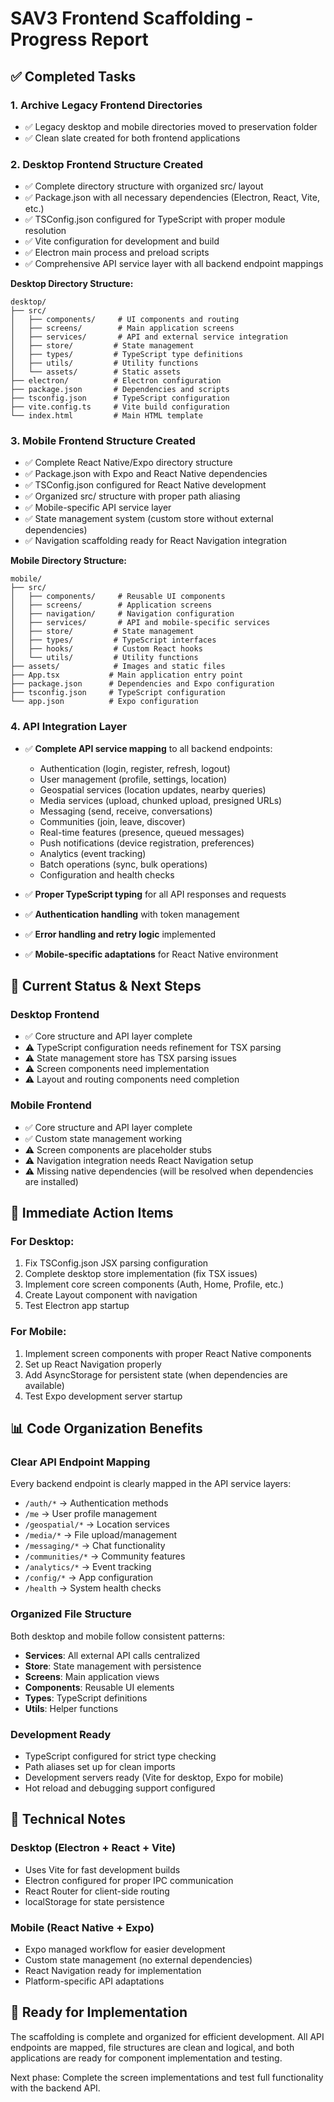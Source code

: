 # SAV3 Frontend Scaffolding - Progress Report

## ✅ Completed Tasks

### 1. Archive Legacy Frontend Directories

- ✅ Legacy desktop and mobile directories moved to preservation folder
- ✅ Clean slate created for both frontend applications

### 2. Desktop Frontend Structure Created

- ✅ Complete directory structure with organized src/ layout
- ✅ Package.json with all necessary dependencies (Electron, React, Vite, etc.)
- ✅ TSConfig.json configured for TypeScript with proper module resolution
- ✅ Vite configuration for development and build
- ✅ Electron main process and preload scripts
- ✅ Comprehensive API service layer with all backend endpoint mappings

**Desktop Directory Structure:**

```
desktop/
├── src/
│   ├── components/     # UI components and routing
│   ├── screens/        # Main application screens
│   ├── services/       # API and external service integration
│   ├── store/         # State management
│   ├── types/         # TypeScript type definitions
│   ├── utils/         # Utility functions
│   └── assets/        # Static assets
├── electron/          # Electron configuration
├── package.json       # Dependencies and scripts
├── tsconfig.json      # TypeScript configuration
├── vite.config.ts     # Vite build configuration
└── index.html         # Main HTML template
```

### 3. Mobile Frontend Structure Created

- ✅ Complete React Native/Expo directory structure
- ✅ Package.json with Expo and React Native dependencies
- ✅ TSConfig.json configured for React Native development
- ✅ Organized src/ structure with proper path aliasing
- ✅ Mobile-specific API service layer
- ✅ State management system (custom store without external dependencies)
- ✅ Navigation scaffolding ready for React Navigation integration

**Mobile Directory Structure:**

```
mobile/
├── src/
│   ├── components/     # Reusable UI components
│   ├── screens/        # Application screens
│   ├── navigation/     # Navigation configuration
│   ├── services/       # API and mobile-specific services
│   ├── store/         # State management
│   ├── types/         # TypeScript interfaces
│   ├── hooks/         # Custom React hooks
│   └── utils/         # Utility functions
├── assets/            # Images and static files
├── App.tsx           # Main application entry point
├── package.json      # Dependencies and Expo configuration
├── tsconfig.json     # TypeScript configuration
└── app.json          # Expo configuration
```

### 4. API Integration Layer

- ✅ **Complete API service mapping** to all backend endpoints:
  - Authentication (login, register, refresh, logout)
  - User management (profile, settings, location)
  - Geospatial services (location updates, nearby queries)
  - Media services (upload, chunked upload, presigned URLs)
  - Messaging (send, receive, conversations)
  - Communities (join, leave, discover)
  - Real-time features (presence, queued messages)
  - Push notifications (device registration, preferences)
  - Analytics (event tracking)
  - Batch operations (sync, bulk operations)
  - Configuration and health checks

- ✅ **Proper TypeScript typing** for all API responses and requests
- ✅ **Authentication handling** with token management
- ✅ **Error handling and retry logic** implemented
- ✅ **Mobile-specific adaptations** for React Native environment

## 🔄 Current Status & Next Steps

### Desktop Frontend

- ✅ Core structure and API layer complete
- ⚠️ TypeScript configuration needs refinement for TSX parsing
- ⚠️ State management store has TSX parsing issues
- ⚠️ Screen components need implementation
- ⚠️ Layout and routing components need completion

### Mobile Frontend

- ✅ Core structure and API layer complete
- ✅ Custom state management working
- ⚠️ Screen components are placeholder stubs
- ⚠️ Navigation integration needs React Navigation setup
- ⚠️ Missing native dependencies (will be resolved when dependencies are installed)

## 🎯 Immediate Action Items

### For Desktop:

1. Fix TSConfig.json JSX parsing configuration
2. Complete desktop store implementation (fix TSX issues)
3. Implement core screen components (Auth, Home, Profile, etc.)
4. Create Layout component with navigation
5. Test Electron app startup

### For Mobile:

1. Implement screen components with proper React Native components
2. Set up React Navigation properly
3. Add AsyncStorage for persistent state (when dependencies are available)
4. Test Expo development server startup

## 📊 Code Organization Benefits

### Clear API Endpoint Mapping

Every backend endpoint is clearly mapped in the API service layers:

- `/auth/*` → Authentication methods
- `/me` → User profile management
- `/geospatial/*` → Location services
- `/media/*` → File upload/management
- `/messaging/*` → Chat functionality
- `/communities/*` → Community features
- `/analytics/*` → Event tracking
- `/config/*` → App configuration
- `/health` → System health checks

### Organized File Structure

Both desktop and mobile follow consistent patterns:

- **Services**: All external API calls centralized
- **Store**: State management with persistence
- **Screens**: Main application views
- **Components**: Reusable UI elements
- **Types**: TypeScript definitions
- **Utils**: Helper functions

### Development Ready

- TypeScript configured for strict type checking
- Path aliases set up for clean imports
- Development servers ready (Vite for desktop, Expo for mobile)
- Hot reload and debugging support configured

## 🔧 Technical Notes

### Desktop (Electron + React + Vite)

- Uses Vite for fast development builds
- Electron configured for proper IPC communication
- React Router for client-side routing
- localStorage for state persistence

### Mobile (React Native + Expo)

- Expo managed workflow for easier development
- Custom state management (no external dependencies)
- React Navigation ready for implementation
- Platform-specific API adaptations

## 🚀 Ready for Implementation

The scaffolding is complete and organized for efficient development. All API endpoints are mapped, file structures are clean and logical, and both applications are ready for component implementation and testing.

Next phase: Complete the screen implementations and test full functionality with the backend API.
